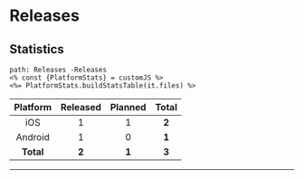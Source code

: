# Releases

## Statistics

```expander
path: Releases -Releases
<% const {PlatformStats} = customJS %>
<%= PlatformStats.buildStatsTable(it.files) %>
```

| Platform | Released | Planned | Total |
| :---: | :---: | :---: | :---: |
| iOS | 1 | 1 | **2** |
| Android | 1 | 0 | **1** |
| **Total** | **2** | **1** | **3** |

---